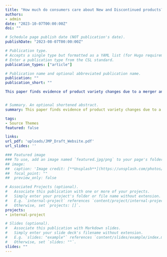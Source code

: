 ```yaml
---
title: "How much do consumers care about New and Discontinued products? A Case Study of the MillerCoors Merger"
authors:
- admin
date: "2023-10-07T00:00:00Z"
doi: ""

# Schedule page publish date (NOT publication's date).
publishDate: "2023-08-07T00:00:00Z"

# Publication type.
# Accepts a single type but formatted as a YAML list (for Hugo requirements).
# Enter a publication type from the CSL standard.
publication_types: ["article"]

# Publication name and optional abbreviated publication name.
publication: ""
publication_short: ""

This paper finds evidence of product variety changes due to a merger and compares the welfare effects of product variety changes would be in relation to the welfare effects of price changes in the context of the MillerCoors merger of 2008. We first test if the merger had any effect on product variety directly. We find the merged firm decreased the number of brands they offered and offset this by increasing product variety in more successful brands. However, under a difference-and-differences framework we find product variety declined relative to other top competitors. We then use a random coefficient nested logit model and estimate demand for the MillerCoors merger in the post-merger period, expanding on work from Miller and Weinberg (2017). In a set of two counterfactuals, we test the value of new products created after the merger and the value of discontinued products lost after the merger. We find the merger increased consumer surplus from changes in product variety: consumer surplus increases by 1.25% from new products created after the merger and decreases by 0.14% from losing discontinued products after the merger. Benchmarking this to the literature, the effect of new product addition and discontinued product removal is approximately 34% and -4% of the consumer welfare effects of coordinated pricing found in prior work, respectively. 


# Summary. An optional shortened abstract.
summary: This paper finds evidence of product variety changes due to a merger and compares the welfare effects of product variety changes would be in relation to the welfare effects of price changes in the context of the MillerCoors merger of 2008. 

tags:
- Source Themes
featured: false

links:
url_pdf: 'uploads/JMP_Draft_Website.pdf'
url_slides: ''

### Featured image
### To use, add an image named `featured.jpg/png` to your page's folder. 
## image:
##  caption: 'Image credit: [**Unsplash**](https://unsplash.com/photos/s9CC2SKySJM)'
##  focal_point: ""
##  preview_only: false

# Associated Projects (optional).
#   Associate this publication with one or more of your projects.
#   Simply enter your project's folder or file name without extension.
#   E.g. `internal-project` references `content/project/internal-project/index.md`.
#   Otherwise, set `projects: []`.
projects:
- internal-project

# Slides (optional).
#   Associate this publication with Markdown slides.
#   Simply enter your slide deck's filename without extension.
#   E.g. `slides: "example"` references `content/slides/example/index.md`.
#   Otherwise, set `slides: ""`.
slides: ""
---
```

